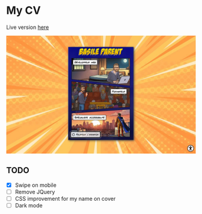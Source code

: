 # My CV

Live version [here](https://basileparent.fr)

![Screenshot from the webpage](_doc/screenshot.jpg)

## TODO
- [x] Swipe on mobile
- [ ] Remove JQuery
- [ ] CSS improvement for my name on cover
- [ ] Dark mode